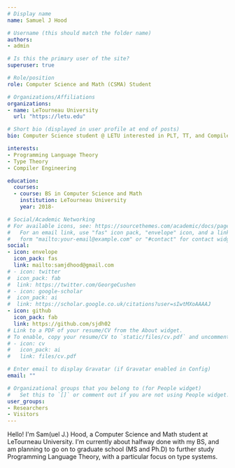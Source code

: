 ```yaml
---
# Display name
name: Samuel J Hood

# Username (this should match the folder name)
authors:
- admin

# Is this the primary user of the site?
superuser: true

# Role/position
role: Computer Science and Math (CSMA) Student

# Organizations/Affiliations
organizations:
- name: LeTourneau University
  url: "https://letu.edu"

# Short bio (displayed in user profile at end of posts)
bio: Computer Science student @ LETU interested in PLT, TT, and Compiler Engineering

interests:
- Programming Language Theory
- Type Theory
- Compiler Engineering

education:
  courses:
  - course: BS in Computer Science and Math
    institution: LeTourneau University
    year: 2018-

# Social/Academic Networking
# For available icons, see: https://sourcethemes.com/academic/docs/page-builder/#icons
#   For an email link, use "fas" icon pack, "envelope" icon, and a link in the
#   form "mailto:your-email@example.com" or "#contact" for contact widget.
social:
- icon: envelope
  icon_pack: fas
  link: mailto:samjdhood@gmail.com
# - icon: twitter
#  icon_pack: fab
#  link: https://twitter.com/GeorgeCushen
# - icon: google-scholar
#  icon_pack: ai
#  link: https://scholar.google.co.uk/citations?user=sIwtMXoAAAAJ
- icon: github
  icon_pack: fab
  link: https://github.com/sjdh02
# Link to a PDF of your resume/CV from the About widget.
# To enable, copy your resume/CV to `static/files/cv.pdf` and uncomment the lines below.
# - icon: cv
#   icon_pack: ai
#   link: files/cv.pdf

# Enter email to display Gravatar (if Gravatar enabled in Config)
email: ""

# Organizational groups that you belong to (for People widget)
#   Set this to `[]` or comment out if you are not using People widget.
user_groups:
- Researchers
- Visitors
---
```


Hello! I'm Sam(uel J.) Hood, a Computer Science and Math student at LeTourneau University. I'm currently about halfway done with my BS,
and am planning to go on to graduate school (MS and Ph.D) to further study Programming Language Theory, with a particular focus on type systems.

